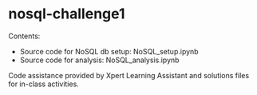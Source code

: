 # nosql-challenge1

Contents: 

- Source code for NoSQL db setup: NoSQL_setup.ipynb
- Source code for analysis: NoSQL_analysis.ipynb

Code assistance provided by Xpert Learning Assistant and solutions files for in-class activities.
